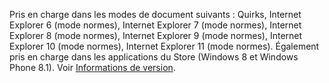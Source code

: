Pris en charge dans les modes de document suivants : Quirks, Internet Explorer 6 \(mode normes\), Internet Explorer 7 \(mode normes\), Internet Explorer 8 \(mode normes\), Internet Explorer 9 \(mode normes\), Internet Explorer 10 \(mode normes\), Internet Explorer 11 \(mode normes\). Également pris en charge dans les applications du Store \(Windows 8 et Windows Phone 8.1\). Voir [Informations de version](../../../javascript/reference/javascript-version-information.md).